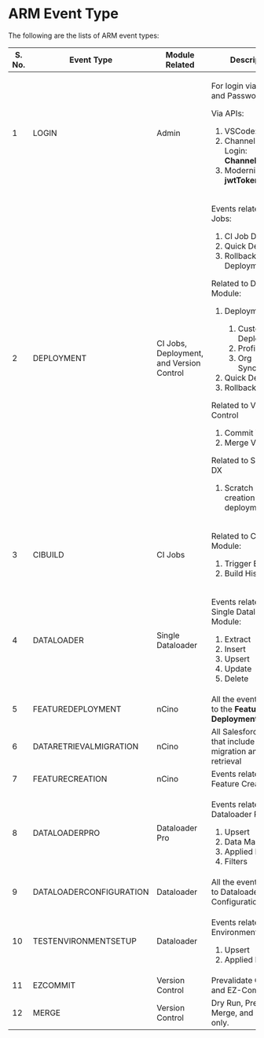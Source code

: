 # ARM Event Type

The following are the lists of ARM event types:

<table><thead><tr><th width="90">S. No.</th><th width="121">Event Type</th><th width="152">Module Related</th><th>Descriptions</th></tr></thead><tbody><tr><td>1</td><td>LOGIN</td><td>Admin</td><td><p>For login via Username and Password: <strong>UWP</strong></p><p>Via APIs:</p><ol start="1"><li>VSCode: <strong>apiToken</strong></li><li>Channel Secure Login: <strong>ChannelSecure</strong></li><li>Modernization: <strong>jwtToken</strong></li></ol></td></tr><tr><td>2</td><td>DEPLOYMENT</td><td>CI Jobs, Deployment, and Version Control</td><td><p>Events related to CI Jobs:</p><ol start="1"><li>CI Job Deployment</li><li>Quick Deployment</li><li>Rollback Deployment</li></ol><p> </p><p>Related to Deployment Module:</p><ol start="1"><li><p>Deployment</p><ol><li>Custom Deployment</li><li>Profile Manager</li><li>Org Synchronization</li></ol></li><li>Quick Deployment</li><li>Rollback</li></ol><p> </p><p>Related to Version Control</p><ol start="1"><li>Commit Validation</li><li>Merge Validation</li></ol><p> </p><p>Related to Salesforce-DX</p><ol start="1"><li>Scratch Org creation and deployment</li></ol></td></tr><tr><td>3</td><td>CIBUILD</td><td>CI Jobs</td><td><p>Related to CI Jobs Module:</p><ol start="1"><li>Trigger Build</li><li>Build History</li></ol></td></tr><tr><td>4</td><td>DATALOADER</td><td>Single Dataloader</td><td><p>Events related to Single Dataloader Module:</p><ol><li>Extract</li><li>Insert</li><li>Upsert</li><li>Update</li><li>Delete</li></ol></td></tr><tr><td>5</td><td>FEATUREDEPLOYMENT</td><td>nCino</td><td>All the events related to the <strong>Feature Deployment</strong> module.</td></tr><tr><td>6</td><td>DATARETRIEVALMIGRATION</td><td>nCino</td><td>All Salesforce events that include data migration and data retrieval</td></tr><tr><td>7</td><td>FEATURECREATION</td><td>nCino</td><td>Events related to Feature Creation</td></tr><tr><td>8</td><td>DATALOADERPRO</td><td>Dataloader Pro</td><td><p>Events related to Dataloader Pro Module</p><ol><li>Upsert</li><li>Data Masking</li><li>Applied Mapping</li><li>Filters</li></ol></td></tr><tr><td>9</td><td>DATALOADERCONFIGURATION</td><td>Dataloader </td><td>All the events related to Dataloader Configurations</td></tr><tr><td>10</td><td>TESTENVIRONMENTSETUP</td><td>Dataloader</td><td><p>Events related to Test Environment Setup</p><ol><li>Upsert</li><li>Applied Mappings</li></ol></td></tr><tr><td>11</td><td>EZCOMMIT</td><td>Version Control</td><td>Prevalidate Commit and EZ-Commit</td></tr><tr><td>12</td><td>MERGE</td><td>Version Control</td><td>Dry Run, Prevalidate Merge, and Merge only.</td></tr></tbody></table>

&#x20;
